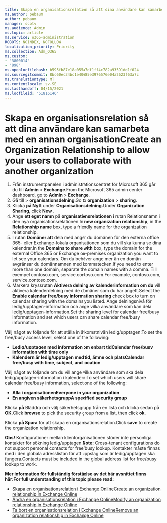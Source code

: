 ```yaml
---
title: Skapa en organisationsrelation så att dina användare kan samarbeta med en annan organisation
ms.author: pebaum
author: pebaum
manager: scotv
ms.audience: Admin
ms.topic: article
ms.service: o365-administration
ROBOTS: NOINDEX, NOFOLLOW
localization_priority: Priority
ms.collection: Adm_O365
ms.custom:
- "3800014"
- "898"
ms.openlocfilehash: b595fb87e18a055a7df1ff4c782a93591dd1f024
ms.sourcegitcommit: 8bc60ec34bc1e40685e3976576e04a2623f63a7c
ms.translationtype: MT
ms.contentlocale: sv-SE
ms.lasthandoff: 04/15/2021
ms.locfileid: "51816146"
---
```

# <a name="create-an-organization-relationship-to-allow-your-users-to-collaborate-with-another-organization"></a><span data-ttu-id="6967b-102">Skapa en organisationsrelation så att dina användare kan samarbeta med en annan organisation</span><span class="sxs-lookup"><span data-stu-id="6967b-102">Create an Organization Relationship to allow your users to collaborate with another organization</span></span>

1. <span data-ttu-id="6967b-103">Från instrumentpanelen i administrationscentret för Microsoft 365 går du till **Admin**  >  **Exchange**.</span><span class="sxs-lookup"><span data-stu-id="6967b-103">From the Microsoft 365 admin center dashboard, go to **Admin** > **Exchange**.</span></span>
2. <span data-ttu-id="6967b-104">Gå till  >  **organisationsdelning**.</span><span class="sxs-lookup"><span data-stu-id="6967b-104">Go to **organization** > **sharing**.</span></span>
3. <span data-ttu-id="6967b-105">Klicka **på Nytt** under **Organisationsdelning.**</span><span class="sxs-lookup"><span data-stu-id="6967b-105">Under **Organization Sharing**, click **New** .</span></span>
4. <span data-ttu-id="6967b-106">Ange **ett eget namn** på **organisationsrelationen i** rutan Relationsnamn i den nya organisationsrelationen.</span><span class="sxs-lookup"><span data-stu-id="6967b-106">In **new organization relationship**, in the **Relationship name** box, type a friendly name for the organization relationship.</span></span>
5. <span data-ttu-id="6967b-107">I rutan **Domäner att** dela med anger du domänen för den externa office 365- eller Exchange-lokala organisationen som du vill ska kunna se dina kalendrar.</span><span class="sxs-lookup"><span data-stu-id="6967b-107">In the **Domains to share with** box, type the domain for the external Office 365 or Exchange on-premises organization you want to let see your calendars.</span></span> <span data-ttu-id="6967b-108">Om du behöver ange mer än en domän avgränsar du domännamnen med kommatecken.</span><span class="sxs-lookup"><span data-stu-id="6967b-108">If you need to enter more than one domain, separate the domain names with a comma.</span></span> <span data-ttu-id="6967b-109">Till exempel contoso.com, service.contoso.com.</span><span class="sxs-lookup"><span data-stu-id="6967b-109">For example, contoso.com, service.contoso.com.</span></span>
6. <span data-ttu-id="6967b-110">Markera kryssrutan **Aktivera delning av kalenderinformation om du** vill aktivera kalenderdelning med de domäner som du har angett.</span><span class="sxs-lookup"><span data-stu-id="6967b-110">Select the **Enable calendar free/busy information sharing** check box to turn on calendar sharing with the domains you listed.</span></span> <span data-ttu-id="6967b-111">Ange delningsnivå för ledig/upptagen-information och ange vilka användare som kan dela ledig/upptagen-information.</span><span class="sxs-lookup"><span data-stu-id="6967b-111">Set the sharing level for calendar free/busy information and set which users can share calendar free/busy information.</span></span>  

<span data-ttu-id="6967b-112">Välj något av följande för att ställa in åtkomstnivån ledig/upptagen:</span><span class="sxs-lookup"><span data-stu-id="6967b-112">To set the free/busy access level, select one of the following:</span></span>

- <span data-ttu-id="6967b-113">**Ledig/upptagen med information om enbart tid**</span><span class="sxs-lookup"><span data-stu-id="6967b-113">**Calendar free/busy information with time only**</span></span>
- <span data-ttu-id="6967b-114">**Kalendern är ledig/upptagen med tid, ämne och plats**</span><span class="sxs-lookup"><span data-stu-id="6967b-114">**Calendar free/busy with time, subject, and location**</span></span>  

 <span data-ttu-id="6967b-115">Välj något av följande om du vill ange vilka användare som ska dela ledig/upptagen-information i kalendern:</span><span class="sxs-lookup"><span data-stu-id="6967b-115">To set which users will share calendar free/busy information, select one of the following:</span></span>

- <span data-ttu-id="6967b-116">**Alla i organisationen**</span><span class="sxs-lookup"><span data-stu-id="6967b-116">**Everyone in your organization**</span></span>
- <span data-ttu-id="6967b-117">**En angiven säkerhetsgrupp**</span><span class="sxs-lookup"><span data-stu-id="6967b-117">**A specified security group**</span></span>  

<span data-ttu-id="6967b-118">Klicka **på** Bläddra och välj säkerhetsgrupp från en lista och klicka sedan på **OK.**</span><span class="sxs-lookup"><span data-stu-id="6967b-118">Click **browse** to pick the security group from a list, then click **ok**.</span></span>

<span data-ttu-id="6967b-119">Klicka **på Spara** för att skapa en organisationsrelation.</span><span class="sxs-lookup"><span data-stu-id="6967b-119">Click **save** to create the organization relationship.</span></span>  

<span data-ttu-id="6967b-120">**Obs!** Konfigurationer mellan klientorganisationen stöder inte personliga kontakter för sökning ledig/upptagen.</span><span class="sxs-lookup"><span data-stu-id="6967b-120">**Note:** Cross-tenant configurations do not support personal contacts for free/busy lookup.</span></span> <span data-ttu-id="6967b-121">Kontakter måste finnas med i den globala adresslistan för att uppslag som är ledig/upptagen ska fungera.</span><span class="sxs-lookup"><span data-stu-id="6967b-121">Contacts must be included in the global address list for free/busy lookup to work.</span></span>

<span data-ttu-id="6967b-122">**Mer information för fullständig förståelse av det här avsnittet finns här:**</span><span class="sxs-lookup"><span data-stu-id="6967b-122">**For full understanding of this topic please read:**</span></span>

- [<span data-ttu-id="6967b-123">Skapa en organisationsrelation i Exchange Online</span><span class="sxs-lookup"><span data-stu-id="6967b-123">Create an organization relationship in Exchange Online</span></span>](https://docs.microsoft.com/exchange/sharing/organization-relationships/create-an-organization-relationship)
- [<span data-ttu-id="6967b-124">Ändra en organisationsrelation i Exchange Online</span><span class="sxs-lookup"><span data-stu-id="6967b-124">Modify an organization relationship in Exchange Online</span></span>](https://docs.microsoft.com/exchange/sharing/organization-relationships/modify-an-organization-relationship)
- [<span data-ttu-id="6967b-125">Ta bort en organisationsrelation i Exchange Online</span><span class="sxs-lookup"><span data-stu-id="6967b-125">Remove an organization relationship in Exchange Online</span></span>](https://docs.microsoft.com/exchange/sharing/organization-relationships/remove-an-organization-relationship)
